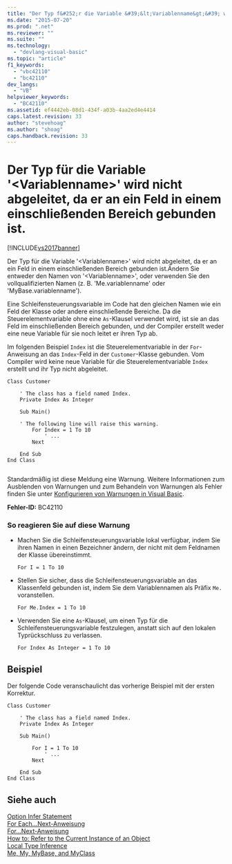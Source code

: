```yaml
---
title: "Der Typ f&#252;r die Variable &#39;&lt;Variablenname&gt;&#39; wird nicht abgeleitet, da er an ein Feld in einem einschlie&#223;enden Bereich gebunden ist. | Microsoft Docs"
ms.date: "2015-07-20"
ms.prod: ".net"
ms.reviewer: ""
ms.suite: ""
ms.technology: 
  - "devlang-visual-basic"
ms.topic: "article"
f1_keywords: 
  - "vbc42110"
  - "bc42110"
dev_langs: 
  - "VB"
helpviewer_keywords: 
  - "BC42110"
ms.assetid: ef4442eb-08d1-434f-a03b-4aa2ed4e4414
caps.latest.revision: 33
author: "stevehoag"
ms.author: "shoag"
caps.handback.revision: 33
---
```

# Der Typ f&#252;r die Variable &#39;&lt;Variablenname&gt;&#39; wird nicht abgeleitet, da er an ein Feld in einem einschlie&#223;enden Bereich gebunden ist.
[!INCLUDE[vs2017banner](../../../visual-basic/includes/vs2017banner.md)]

Der Typ für die Variable '\<Variablenname\>' wird nicht abgeleitet, da er an ein Feld in einem einschließenden Bereich gebunden ist.Ändern Sie entweder den Namen von '\<Variablenname\>', oder verwenden Sie den vollqualifizierten Namen \(z. B. 'Me.variablenname' oder 'MyBase.variablenname'\).  
  
 Eine Schleifensteuerungsvariable im Code hat den gleichen Namen wie ein Feld der Klasse oder andere einschließende Bereiche.  Da die Steuerelementvariable ohne eine `As`\-Klausel verwendet wird, ist sie an das Feld im einschließenden Bereich gebunden, und der Compiler erstellt weder eine neue Variable für sie noch leitet er ihren Typ ab.  
  
 Im folgenden Beispiel `Index` ist die Steuerelementvariable in der `For`\-Anweisung an das `Index`\-Feld in der `Customer`\-Klasse gebunden.  Vom Compiler wird keine neue Variable für die Steuerelementvariable `Index` erstellt und ihr Typ nicht abgeleitet.  
  
```  
Class Customer  
  
    ' The class has a field named Index.  
    Private Index As Integer  
  
    Sub Main()  
  
    ' The following line will raise this warning.  
        For Index = 1 To 10  
            ' ...  
        Next  
  
    End Sub  
End Class  
  
```  
  
 Standardmäßig ist diese Meldung eine Warnung.  Weitere Informationen zum Ausblenden von Warnungen und zum Behandeln von Warnungen als Fehler finden Sie unter [Konfigurieren von Warnungen in Visual Basic](/visual-studio/ide/configuring-warnings-in-visual-basic).  
  
 **Fehler\-ID:** BC42110  
  
### So reagieren Sie auf diese Warnung  
  
-   Machen Sie die Schleifensteuerungsvariable lokal verfügbar, indem Sie ihren Namen in einen Bezeichner ändern, der nicht mit dem Feldnamen der Klasse übereinstimmt.  
  
    ```  
    For I = 1 To 10  
    ```  
  
-   Stellen Sie sicher, dass die Schleifensteuerungsvariable an das Klassenfeld gebunden ist, indem Sie dem Variablennamen als Präfix `Me.` voranstellen.  
  
    ```  
    For Me.Index = 1 To 10  
    ```  
  
-   Verwenden Sie eine `As`\-Klausel, um einen Typ für die Schleifensteuerungsvariable festzulegen, anstatt sich auf den lokalen Typrückschluss zu verlassen.  
  
    ```  
    For Index As Integer = 1 To 10  
    ```  
  
## Beispiel  
 Der folgende Code veranschaulicht das vorherige Beispiel mit der ersten Korrektur.  
  
```  
Class Customer  
  
    ' The class has a field named Index.  
    Private Index As Integer  
  
    Sub Main()  
  
        For I = 1 To 10  
            ' ...  
        Next  
  
    End Sub  
End Class  
```  
  
## Siehe auch  
 [Option Infer Statement](../../../visual-basic/language-reference/statements/option-infer-statement.md)   
 [For Each...Next\-Anweisung](../../../visual-basic/language-reference/statements/for-each-next-statement.md)   
 [For...Next\-Anweisung](../../../visual-basic/language-reference/statements/for-next-statement.md)   
 [How to: Refer to the Current Instance of an Object](../../../visual-basic/programming-guide/language-features/variables/how-to-refer-to-the-current-instance-of-an-object.md)   
 [Local Type Inference](../../../visual-basic/programming-guide/language-features/variables/local-type-inference.md)   
 [Me, My, MyBase, and MyClass](../../../visual-basic/programming-guide/program-structure/me-my-mybase-and-myclass.md)